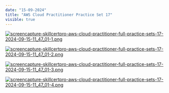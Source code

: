 ```yaml
---
date: "15-09-2024"
title: "AWS Cloud Practitioner Practice Set 17"
visible: true
---
```

<a href="/blog/images/screencapture-skillcertpro-aws-cloud-practitioner-full-practice-sets-17-2024-09-15-11_47_01-1.png" target="_blank"><img src="/blog/images/screencapture-skillcertpro-aws-cloud-practitioner-full-practice-sets-17-2024-09-15-11_47_01-1.png" alt="screencapture-skillcertpro-aws-cloud-practitioner-full-practice-sets-17-2024-09-15-11_47_01-1.png" /></a>

<a href="/blog/images/screencapture-skillcertpro-aws-cloud-practitioner-full-practice-sets-17-2024-09-15-11_47_01-2.png" target="_blank"><img src="/blog/images/screencapture-skillcertpro-aws-cloud-practitioner-full-practice-sets-17-2024-09-15-11_47_01-2.png" alt="screencapture-skillcertpro-aws-cloud-practitioner-full-practice-sets-17-2024-09-15-11_47_01-2.png" /></a>

<a href="/blog/images/screencapture-skillcertpro-aws-cloud-practitioner-full-practice-sets-17-2024-09-15-11_47_01-3.png" target="_blank"><img src="/blog/images/screencapture-skillcertpro-aws-cloud-practitioner-full-practice-sets-17-2024-09-15-11_47_01-3.png" alt="screencapture-skillcertpro-aws-cloud-practitioner-full-practice-sets-17-2024-09-15-11_47_01-3.png" /></a>

<a href="/blog/images/screencapture-skillcertpro-aws-cloud-practitioner-full-practice-sets-17-2024-09-15-11_47_01-4.png" target="_blank"><img src="/blog/images/screencapture-skillcertpro-aws-cloud-practitioner-full-practice-sets-17-2024-09-15-11_47_01-4.png" alt="screencapture-skillcertpro-aws-cloud-practitioner-full-practice-sets-17-2024-09-15-11_47_01-4.png" /></a>